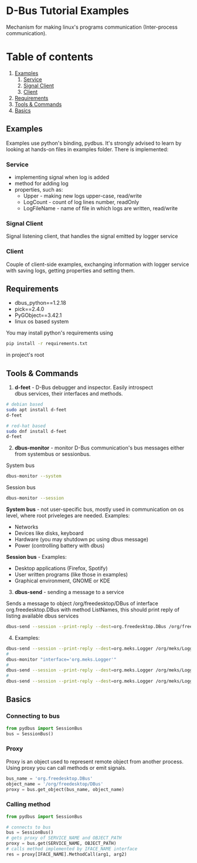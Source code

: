 # D-Bus Tutorial Examples
Mechanism for making linux's programs communication (Inter-process communication). 

# Table of contents
1. [Examples](#examples)
    1. [Service](#service)
    2. [Signal Client](#signal-client)
    3. [Client](#client)
2. [Requirements](#requirements)
3. [Tools & Commands](#tools--commands)
4. [Basics](#basics)

## Examples <a name='examples'></a>
Examples use python's binding, pydbus. It's strongly advised to learn 
by looking at hands-on files in examples folder. There is implemented:
### Service <a name="service"> </a>
- implementing signal when log is added
- method for adding log
- properties, such as:
    - Upper - making new logs upper-case, read/write
    - LogCount - count of log lines number, readOnly
    - LogFileName - name of file in which logs are written, read/write

### Signal Client <a name="signal-client"> </a>
Signal listening client, that handles
the signal emitted by logger service

### Client <a name="client"> </a>
Couple of client-side examples,
exchanging information with logger service
with saving logs, getting properties and 
setting them.

## Requirements <a name="requirements"> </a>
- dbus_python==1.2.18
- pick==2.4.0
- PyGObject==3.42.1
- linux os based system

You may install python's requirements using
```bash
pip install -r requirements.txt
```
in project's root
## Tools & Commands <a name="tools--commands"> </a>
1. **d-feet** - D-Bus debugger and inspector. Easily introspect  
dbus services, their interfaces and methods.
```bash
# debian based
sudo apt install d-feet
d-feet
```
```bash
# red-hat based
sudo dnf install d-feet
d-feet
```
2. **dbus-monitor** - monitor D-Bus communication's bus messages either from
systembus or sessionbus.

System bus
```bash
dbus-monitor --system
```
Session bus
```bash
dbus-monitor --session
```
**System bus** - not user-specific bus, mostly used
in communication on os level, where root priveleges are needed. Examples:
- Networks
- Devices like disks, keyboard
- Hardware (you may shutdown pc using dbus message)
- Power (controlling battery with dbus)

**Session bus** -
Examples:
- Desktop applications (Firefox, Spotify)
- User written programs (like those in examples)
- Graphical environment, GNOME or KDE

3. **dbus-send** - sending a message to a service

Sends a message to object /org/freedesktop/DBus
of interface org.freedesktop.DBus with method ListNames, this should print reply of listing available dbus services
```bash
dbus-send --session --print-reply --dest=org.freedesktop.DBus /org/freedesktop/DBus org.freedesktop.DBus.ListNames
```

4. Examples:
```bash
dbus-send --session --print-reply --dest=org.meks.Logger /org/meks/Logger/1 org.meks.Logger.AddLog string:"asdf"
#
dbus-monitor "interface='org.meks.Logger'"
#
dbus-send --session --print-reply --dest=org.meks.Logger /org/meks/Logger/1 org.freedesktop.DBus.Properties.Set string:org.meks.Logger string:Upper variant:boolean:false
#
dbus-send --session --print-reply --dest=org.meks.Logger /org/meks/Logger/1 org.freedesktop.DBus.Introspectable.Introspect


```


## Basics <a name="basics"> </a>
### Connecting to bus

```python
from pydbus import SessionBus
bus = SessionBus()
```

### Proxy
Proxy is an object used to represent remote object from another process.
Using proxy you can call methods or emit signals.
```python
bus_name = 'org.freedesktop.DBus'
object_name = '/org/freedesktop/DBus'
proxy = bus.get_object(bus_name, object_name)
```

### Calling method

```python
from pydbus import SessionBus

# connects to bus
bus = SessionBus()
# gets proxy of SERVICE_NAME and OBJECT_PATH 
proxy = bus.get(SERVICE_NAME, OBJECT_PATH)
# calls method implemented by IFACE_NAME interface
res = proxy[IFACE_NAME].MethodCall(arg1, arg2)
```

